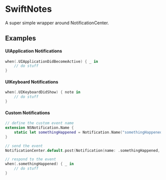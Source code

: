 # SwiftNotes

A super simple wrapper around NotificationCenter.

## Examples

#### UIApplication Notifications

```swift
when(.UIApplicationDidBecomeActive) { _ in
    // do stuff
}
```

#### UIKeyboard Notifications

```swift
when(.UIKeyboardDidShow) { note in
    // do stuff 
}
```

#### Custom Notifications

```swift
// define the custom event name
extension NSNotification.Name {
    static let somethingHappened = Notification.Name("somethingHappened")
}

// send the event
NotificationCenter.default.post(Notification(name: .somethingHappened, object: nil, userInfo: nil))

// respond to the event
when(.somethingHappened) { _ in
    // do stuff
}
```


